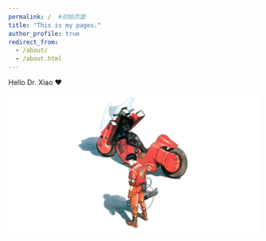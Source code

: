 ```yaml
---
permalink: /  #初始页面
title: "This is my pages."
author_profile: true
redirect_from: 
  - /about/
  - /about.html
---
```


Hello Dr. Xiao ❤️

![](../images/41916dc4c54e489460a927e429d51798f9105d3e.jpg)
